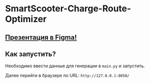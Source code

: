# SmartScooter-Charge-Route-Optimizer

## [Презентация в Figma!](https://www.figma.com/design/BO5MeVkklZZvOsdEpiN9wQ/Преза?node-id=1-12)

## Как запустить? 

Необходимо ввести данные для генерации в `main.py` и запустить.

 Далее перейти в браузере по URL: `http://127.0.0.1:8050/`